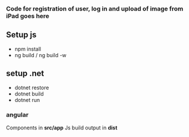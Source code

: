 ### Code for registration of user, log in and upload of image from iPad goes here

## Setup js
* npm install
* ng build / ng build -w

## setup .net
* dotnet restore
* dotnet build
* dotnet run

### angular
Components in **src/app**
Js build output in **dist**